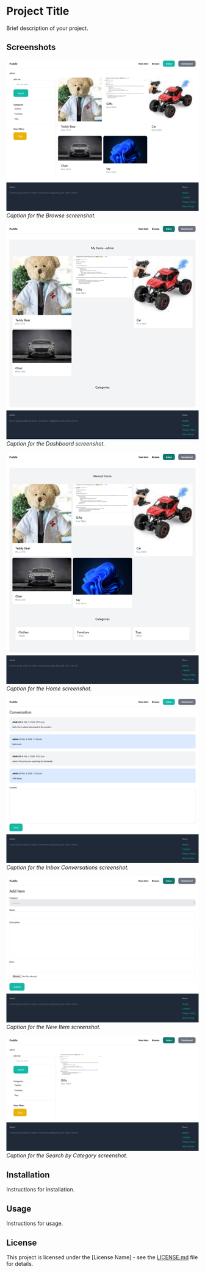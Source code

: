 # Project Title

Brief description of your project.

## Screenshots

![Browse](images/browse.png)
*Caption for the Browse screenshot.*

![Dashboard](images/dashboard.png)
*Caption for the Dashboard screenshot.*

![Home](images/home.png)
*Caption for the Home screenshot.*

![Inbox Conversations](images/inbox-conversations.png)
*Caption for the Inbox Conversations screenshot.*

![New Item](images/new_item.png)
*Caption for the New Item screenshot.*

![Search by Category](images/search_by_category.png)
*Caption for the Search by Category screenshot.*

## Installation

Instructions for installation.

## Usage

Instructions for usage.

## License

This project is licensed under the [License Name] - see the [LICENSE.md](LICENSE.md) file for details.
